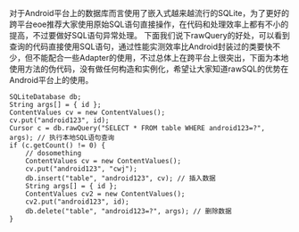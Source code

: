 对于Android平台上的数据库而言使用了嵌入式越来越流行的SQLite，为了更好的跨平台eoe推荐大家使用原始SQL语句直接操作，在代码和处理效率上都有不小的提高，不过要做好SQL语句异常处理。
下面我们说下rawQuery的好处，可以看到查询的代码直接使用SQL语句，通过性能实测效率比Android封装过的类要快不少，但不能配合一些Adapter的使用，不过总体上在跨平台上很突出，下面为本地使用方法的伪代码，没有做任何构造和实例化，希望让大家知道rawSQL的优势在 Android平台上的使用。
```  
SQLiteDatabase db;
String args[] = { id };
ContentValues cv = new ContentValues();
cv.put("android123", id);
Cursor c = db.rawQuery("SELECT * FROM table WHERE android123=?", args); // 执行本地SQL语句查询
if (c.getCount() != 0) {
	// dosomething
	ContentValues cv = new ContentValues();
	cv.put("android123", "cwj");
	db.insert("table", "android123", cv); // 插入数据
	String args[] = { id };
	ContentValues cv2 = new ContentValues();
	cv2.put("android123", id);
	db.delete("table", "android123=?", args); // 删除数据
}
```